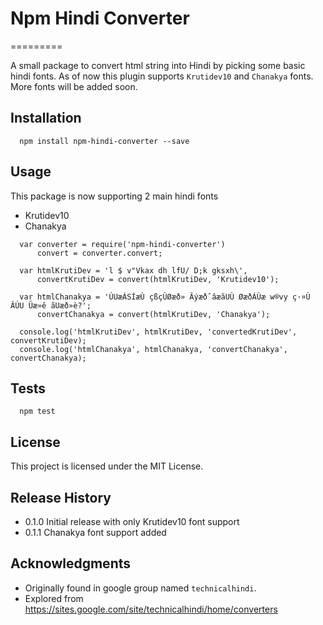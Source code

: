 # Npm Hindi Converter
=========

A small package to convert html string into Hindi by picking some basic hindi fonts. As of now this plugin supports `Krutidev10` and `Chanakya` fonts. More fonts will be added soon.

## Installation
```
  npm install npm-hindi-converter --save
```

## Usage
This package is now supporting 2 main hindi fonts
- Krutidev10
- Chanakya
```
  var converter = require('npm-hindi-converter')
      convert = converter.convert;

  var htmlKrutiDev = 'l $ v"Vkax dh lfU/ D;k gksxh\',
      convertKrutiDev = convert(htmlKrutiDev, 'Krutidev10');

  var htmlChanakya = 'ÚUæÁSÍæÙ çßçÙØæð» ÂýæðˆâæãUÙ ØæðÁÙæ w®vy ç·¤Ù ÂÚU Üæ»ê ãUæð»è?';
      convertChanakya = convert(htmlKrutiDev, 'Chanakya');
      
  console.log('htmlKrutiDev', htmlKrutiDev, 'convertedKrutiDev', convertKrutiDev);
  console.log('htmlChanakya', htmlChanakya, 'convertChanakya', convertChanakya);
```

## Tests
```
  npm test
```

## License
This project is licensed under the MIT License.

## Release History

* 0.1.0 Initial release with only Krutidev10 font support
* 0.1.1 Chanakya font support added

## Acknowledgments
- Originally found in google group named `technicalhindi`.
- Explored from https://sites.google.com/site/technicalhindi/home/converters
